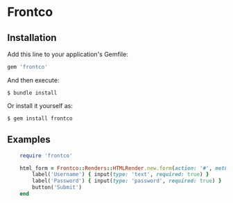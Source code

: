 # Frontco

## Installation

Add this line to your application's Gemfile:

```ruby
gem 'frontco'
```

And then execute:

    $ bundle install

Or install it yourself as:

    $ gem install frontco

## Examples

```ruby
    require 'frontco'

    html_form = Frontco::Renders::HTMLRender.new.form(action: '#', method: 'post') do
        label('Username') { input(type: 'text', required: true) }
        label('Password') { input(type: 'password', required: true) }
        button('Submit')
    end
```
